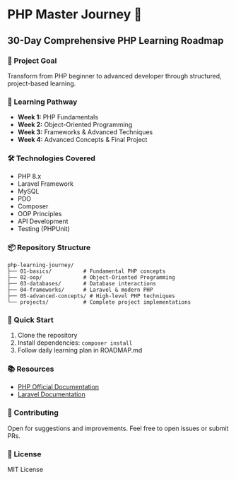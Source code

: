# PHP Master Journey 🚀

## 30-Day Comprehensive PHP Learning Roadmap

### 🎯 Project Goal
Transform from PHP beginner to advanced developer through structured, project-based learning.

### 📘 Learning Pathway
- **Week 1:** PHP Fundamentals
- **Week 2:** Object-Oriented Programming
- **Week 3:** Frameworks & Advanced Techniques
- **Week 4:** Advanced Concepts & Final Project

### 🛠 Technologies Covered
- PHP 8.x
- Laravel Framework
- MySQL
- PDO
- Composer
- OOP Principles
- API Development
- Testing (PHPUnit)

### 📦 Repository Structure
```
php-learning-journey/
├── 01-basics/          # Fundamental PHP concepts
├── 02-oop/             # Object-Oriented Programming
├── 03-databases/       # Database interactions
├── 04-frameworks/      # Laravel & modern PHP
├── 05-advanced-concepts/ # High-level PHP techniques
└── projects/           # Complete project implementations
```

### 🚦 Quick Start
1. Clone the repository
2. Install dependencies: `composer install`
3. Follow daily learning plan in ROADMAP.md

### 📚 Resources
- [PHP Official Documentation](https://www.php.net/docs.php)
- [Laravel Documentation](https://laravel.com/docs)

### 🤝 Contributing
Open for suggestions and improvements. Feel free to open issues or submit PRs.

### 📜 License
MIT License
